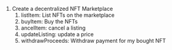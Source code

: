 1. Create a decentralized NFT Marketplace
    1. listItem: List NFTs on the marketplace
    2. buyItem: Buy the NFTs
    3. ancelItem: cancel a listing
    4. updateListing: update a price
    5. withdrawProceeds: Withdraw payment for my bought NFT